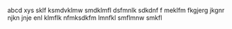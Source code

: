 abcd xys sklf ksmdvklmw smdklmfl dsfmnlk
sdkdnf f
meklfm 
fkgjerg jkgnr njkn
jnje enl klmflk nfmksdkfm lmnfkl smflmnw smkfl 
